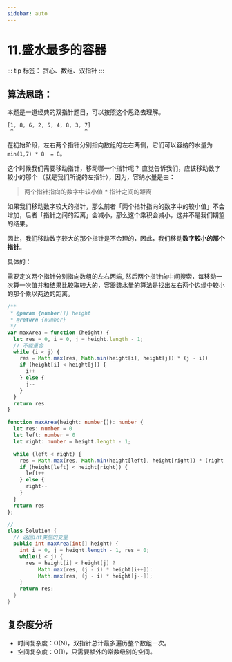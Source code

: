```yaml
---
sidebar: auto
---
```


# 11.盛水最多的容器

::: tip
标签： 贪心、数组、双指针
:::

## 算法思路：
本题是一道经典的双指针题目，可以按照这个思路去理解。

```
[1, 8, 6, 2, 5, 4, 8, 3, 7]
 ^                       ^
```

在初始阶段，左右两个指针分别指向数组的左右两侧，它们可以容纳的水量为 `min(1,7) * 8  = 8`。

这个时候我们需要移动指针，移动哪一个指针呢？ 直觉告诉我们，应该移动数字较小的那个 （就是我们所说的左指针），因为，容纳水量是由：

> 两个指针指向的数字中较小值 * 指针之间的距离

如果我们移动数字较大的指针，那么前者「两个指针指向的数字中的较小值」不会增加，后者「指针之间的距离」会减小，那么这个乘积会减小，这并不是我们期望的结果。

因此，我们移动数字较大的那个指针是不合理的，因此，我们移动**数字较小的那个指针**。

具体的：

需要定义两个指针分别指向数组的左右两端, 然后两个指针向中间搜索，每移动一次算一次值并和结果比较取较大的，容器装水量的算法是找出左右两个边缘中较小的那个乘以两边的距离。

```js
/**
 * @param {number[]} height
 * @return {number}
 */
var maxArea = function (height) {
  let res = 0, i = 0, j = height.length - 1;
  // 不能重合
  while (i < j) {
    res = Math.max(res, Math.min(height[i], height[j]) * (j - i))
    if (height[i] < height[j]) {
      i++
    } else {
      j--
    }
  }
  return res
}
```

```ts
function maxArea(height: number[]): number {
  let res: number = 0
  let left: number = 0
  let right: number = height.length - 1;

  while (left < right) {
    res = Math.max(res, Math.min(height[left], height[right]) * (right - left))
    if (height[left] < height[right]) {
      left++
    } else {
      right--
    }
  }
  return res
};
```

```java
// 
class Solution {
  // 返回int类型的变量
  public int maxArea(int[] height) {
    int i = 0, j = height.length - 1, res = 0;
    while(i < j) {
      res = height[i] < height[j] ? 
          Math.max(res, (j - i) * height[i++]): 
          Math.max(res, (j - i) * height[j--]); 
    }
    return res;
  }
}
```

## 复杂度分析
- 时间复杂度：O(N)，双指针总计最多遍历整个数组一次。
- 空间复杂度：O(1)，只需要额外的常数级别的空间。







